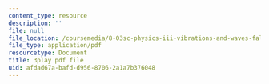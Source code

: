 ```yaml
---
content_type: resource
description: ''
file: null
file_location: /coursemedia/8-03sc-physics-iii-vibrations-and-waves-fall-2016/afdad67abafdd95687062a1a7b376048_QxemLb8-5AA.pdf
file_type: application/pdf
resourcetype: Document
title: 3play pdf file
uid: afdad67a-bafd-d956-8706-2a1a7b376048
---
```

